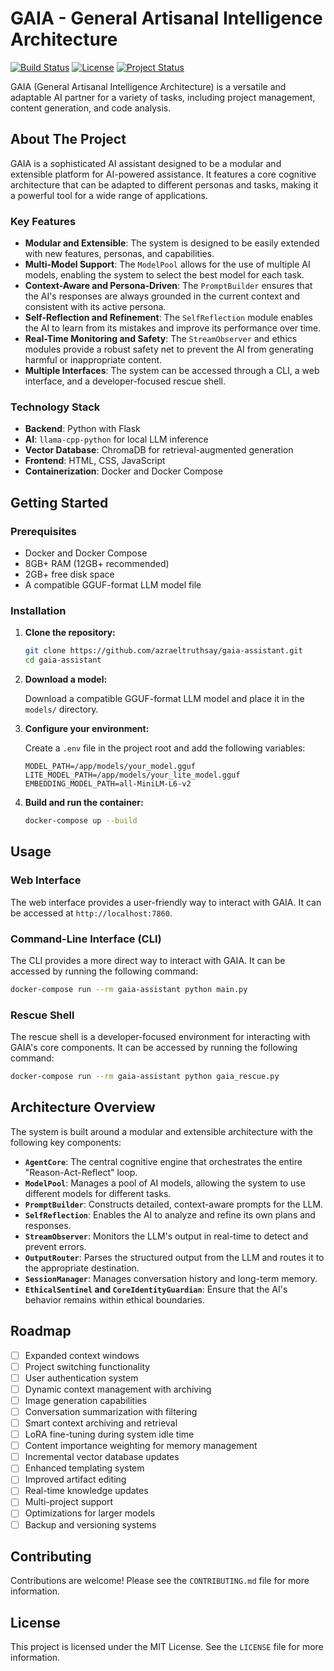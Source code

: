 # GAIA - General Artisanal Intelligence Architecture

[![Build Status](https://img.shields.io/badge/build-passing-brightgreen)](https://github.com/azraeltruthsay/gaia-assistant)
[![License](https://img.shields.io/badge/license-MIT-blue)](https://github.com/azraeltruthsay/gaia-assistant/blob/main/LICENSE)
[![Project Status](https://img.shields.io/badge/status-active-brightgreen)](https://github.com/azraeltruthsay/gaia-assistant)

GAIA (General Artisanal Intelligence Architecture) is a versatile and adaptable AI partner for a variety of tasks, including project management, content generation, and code analysis.

## About The Project

GAIA is a sophisticated AI assistant designed to be a modular and extensible platform for AI-powered assistance. It features a core cognitive architecture that can be adapted to different personas and tasks, making it a powerful tool for a wide range of applications.

### Key Features

*   **Modular and Extensible**: The system is designed to be easily extended with new features, personas, and capabilities.
*   **Multi-Model Support**: The `ModelPool` allows for the use of multiple AI models, enabling the system to select the best model for each task.
*   **Context-Aware and Persona-Driven**: The `PromptBuilder` ensures that the AI's responses are always grounded in the current context and consistent with its active persona.
*   **Self-Reflection and Refinement**: The `SelfReflection` module enables the AI to learn from its mistakes and improve its performance over time.
*   **Real-Time Monitoring and Safety**: The `StreamObserver` and ethics modules provide a robust safety net to prevent the AI from generating harmful or inappropriate content.
*   **Multiple Interfaces**: The system can be accessed through a CLI, a web interface, and a developer-focused rescue shell.

### Technology Stack

*   **Backend**: Python with Flask
*   **AI**: `llama-cpp-python` for local LLM inference
*   **Vector Database**: ChromaDB for retrieval-augmented generation
*   **Frontend**: HTML, CSS, JavaScript
*   **Containerization**: Docker and Docker Compose

## Getting Started

### Prerequisites

*   Docker and Docker Compose
*   8GB+ RAM (12GB+ recommended)
*   2GB+ free disk space
*   A compatible GGUF-format LLM model file

### Installation

1.  **Clone the repository:**

    ```bash
    git clone https://github.com/azraeltruthsay/gaia-assistant.git
    cd gaia-assistant
    ```

2.  **Download a model:**

    Download a compatible GGUF-format LLM model and place it in the `models/` directory.

3.  **Configure your environment:**

    Create a `.env` file in the project root and add the following variables:

    ```
    MODEL_PATH=/app/models/your_model.gguf
    LITE_MODEL_PATH=/app/models/your_lite_model.gguf
    EMBEDDING_MODEL_PATH=all-MiniLM-L6-v2
    ```

4.  **Build and run the container:**

    ```bash
    docker-compose up --build
    ```

## Usage

### Web Interface

The web interface provides a user-friendly way to interact with GAIA. It can be accessed at `http://localhost:7860`.

### Command-Line Interface (CLI)

The CLI provides a more direct way to interact with GAIA. It can be accessed by running the following command:

```bash
docker-compose run --rm gaia-assistant python main.py
```

### Rescue Shell

The rescue shell is a developer-focused environment for interacting with GAIA's core components. It can be accessed by running the following command:

```bash
docker-compose run --rm gaia-assistant python gaia_rescue.py
```

## Architecture Overview

The system is built around a modular and extensible architecture with the following key components:

*   **`AgentCore`**: The central cognitive engine that orchestrates the entire "Reason-Act-Reflect" loop.
*   **`ModelPool`**: Manages a pool of AI models, allowing the system to use different models for different tasks.
*   **`PromptBuilder`**: Constructs detailed, context-aware prompts for the LLM.
*   **`SelfReflection`**: Enables the AI to analyze and refine its own plans and responses.
*   **`StreamObserver`**: Monitors the LLM's output in real-time to detect and prevent errors.
*   **`OutputRouter`**: Parses the structured output from the LLM and routes it to the appropriate destination.
*   **`SessionManager`**: Manages conversation history and long-term memory.
*   **`EthicalSentinel` and `CoreIdentityGuardian`**: Ensure that the AI's behavior remains within ethical boundaries.

## Roadmap

*   [ ] Expanded context windows
*   [ ] Project switching functionality
*   [ ] User authentication system
*   [ ] Dynamic context management with archiving
*   [ ] Image generation capabilities
*   [ ] Conversation summarization with filtering
*   [ ] Smart context archiving and retrieval
*   [ ] LoRA fine-tuning during system idle time
*   [ ] Content importance weighting for memory management
*   [ ] Incremental vector database updates
*   [ ] Enhanced templating system
*   [ ] Improved artifact editing
*   [ ] Real-time knowledge updates
*   [ ] Multi-project support
*   [ ] Optimizations for larger models
*   [ ] Backup and versioning systems

## Contributing

Contributions are welcome! Please see the `CONTRIBUTING.md` file for more information.

## License

This project is licensed under the MIT License. See the `LICENSE` file for more information.
